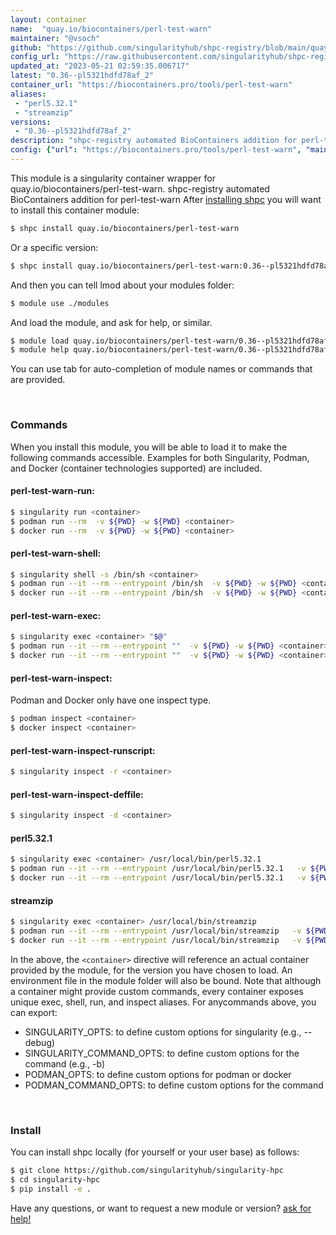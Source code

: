 ```yaml
---
layout: container
name:  "quay.io/biocontainers/perl-test-warn"
maintainer: "@vsoch"
github: "https://github.com/singularityhub/shpc-registry/blob/main/quay.io/biocontainers/perl-test-warn/container.yaml"
config_url: "https://raw.githubusercontent.com/singularityhub/shpc-registry/main/quay.io/biocontainers/perl-test-warn/container.yaml"
updated_at: "2023-05-21 02:59:35.006717"
latest: "0.36--pl5321hdfd78af_2"
container_url: "https://biocontainers.pro/tools/perl-test-warn"
aliases:
 - "perl5.32.1"
 - "streamzip"
versions:
 - "0.36--pl5321hdfd78af_2"
description: "shpc-registry automated BioContainers addition for perl-test-warn"
config: {"url": "https://biocontainers.pro/tools/perl-test-warn", "maintainer": "@vsoch", "description": "shpc-registry automated BioContainers addition for perl-test-warn", "latest": {"0.36--pl5321hdfd78af_2": "sha256:f654a9d554fbb01c26dc2c3a6c918c83d756145248a957a00e76704e3ec35e4e"}, "tags": {"0.36--pl5321hdfd78af_2": "sha256:f654a9d554fbb01c26dc2c3a6c918c83d756145248a957a00e76704e3ec35e4e"}, "docker": "quay.io/biocontainers/perl-test-warn", "aliases": {"perl5.32.1": "/usr/local/bin/perl5.32.1", "streamzip": "/usr/local/bin/streamzip"}}
---
```


This module is a singularity container wrapper for quay.io/biocontainers/perl-test-warn.
shpc-registry automated BioContainers addition for perl-test-warn
After [installing shpc](#install) you will want to install this container module:


```bash
$ shpc install quay.io/biocontainers/perl-test-warn
```

Or a specific version:

```bash
$ shpc install quay.io/biocontainers/perl-test-warn:0.36--pl5321hdfd78af_2
```

And then you can tell lmod about your modules folder:

```bash
$ module use ./modules
```

And load the module, and ask for help, or similar.

```bash
$ module load quay.io/biocontainers/perl-test-warn/0.36--pl5321hdfd78af_2
$ module help quay.io/biocontainers/perl-test-warn/0.36--pl5321hdfd78af_2
```

You can use tab for auto-completion of module names or commands that are provided.

<br>

### Commands

When you install this module, you will be able to load it to make the following commands accessible.
Examples for both Singularity, Podman, and Docker (container technologies supported) are included.

#### perl-test-warn-run:

```bash
$ singularity run <container>
$ podman run --rm  -v ${PWD} -w ${PWD} <container>
$ docker run --rm  -v ${PWD} -w ${PWD} <container>
```

#### perl-test-warn-shell:

```bash
$ singularity shell -s /bin/sh <container>
$ podman run --it --rm --entrypoint /bin/sh  -v ${PWD} -w ${PWD} <container>
$ docker run --it --rm --entrypoint /bin/sh  -v ${PWD} -w ${PWD} <container>
```

#### perl-test-warn-exec:

```bash
$ singularity exec <container> "$@"
$ podman run --it --rm --entrypoint ""  -v ${PWD} -w ${PWD} <container> "$@"
$ docker run --it --rm --entrypoint ""  -v ${PWD} -w ${PWD} <container> "$@"
```

#### perl-test-warn-inspect:

Podman and Docker only have one inspect type.

```bash
$ podman inspect <container>
$ docker inspect <container>
```

#### perl-test-warn-inspect-runscript:

```bash
$ singularity inspect -r <container>
```

#### perl-test-warn-inspect-deffile:

```bash
$ singularity inspect -d <container>
```


#### perl5.32.1

```bash
$ singularity exec <container> /usr/local/bin/perl5.32.1
$ podman run --it --rm --entrypoint /usr/local/bin/perl5.32.1   -v ${PWD} -w ${PWD} <container> -c " $@"
$ docker run --it --rm --entrypoint /usr/local/bin/perl5.32.1   -v ${PWD} -w ${PWD} <container> -c " $@"
```


#### streamzip

```bash
$ singularity exec <container> /usr/local/bin/streamzip
$ podman run --it --rm --entrypoint /usr/local/bin/streamzip   -v ${PWD} -w ${PWD} <container> -c " $@"
$ docker run --it --rm --entrypoint /usr/local/bin/streamzip   -v ${PWD} -w ${PWD} <container> -c " $@"
```



In the above, the `<container>` directive will reference an actual container provided
by the module, for the version you have chosen to load. An environment file in the
module folder will also be bound. Note that although a container
might provide custom commands, every container exposes unique exec, shell, run, and
inspect aliases. For anycommands above, you can export:

 - SINGULARITY_OPTS: to define custom options for singularity (e.g., --debug)
 - SINGULARITY_COMMAND_OPTS: to define custom options for the command (e.g., -b)
 - PODMAN_OPTS: to define custom options for podman or docker
 - PODMAN_COMMAND_OPTS: to define custom options for the command

<br>

### Install

You can install shpc locally (for yourself or your user base) as follows:

```bash
$ git clone https://github.com/singularityhub/singularity-hpc
$ cd singularity-hpc
$ pip install -e .
```

Have any questions, or want to request a new module or version? [ask for help!](https://github.com/singularityhub/singularity-hpc/issues)